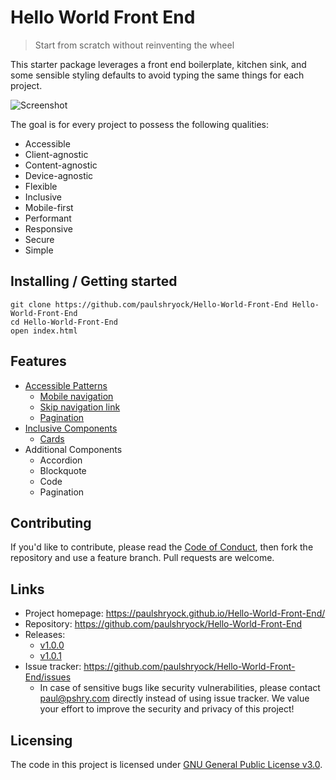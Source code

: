 <!--![Logo of the project](https://raw.githubusercontent.com/jehna/readme-best-practices/master/sample-logo.png)-->

# Hello World Front End
> Start from scratch without reinventing the wheel

This starter package leverages a front end boilerplate, kitchen sink, and some sensible styling defaults to avoid typing the same things for each project.

![Screenshot](https://raw.githubusercontent.com/paulshryock/Hello-World-Front-End/master/img/screenshot.png "Screenshot")


The goal is for every project to possess the following qualities:

- Accessible
- Client-agnostic
- Content-agnostic
- Device-agnostic
- Flexible
- Inclusive
- Mobile-first
- Performant
- Responsive
- Secure
- Simple

## Installing / Getting started

<!-- A quick introduction of the minimal setup you need to get a hello world up &
running. -->

```shell
git clone https://github.com/paulshryock/Hello-World-Front-End Hello-World-Front-End
cd Hello-World-Front-End
open index.html
```

<!-- Here you should say what actually happens when you execute the code above.

### Initial Configuration

Some projects require initial configuration (e.g. access tokens or keys, `npm i`).
This is the section where you would document those requirements.

## Developing

Here's a brief intro about what a developer must do in order to start developing
the project further:

```shell
git clone https://github.com/your/awesome-project.git
cd awesome-project/
packagemanager install
```

And state what happens step-by-step.

### Building

If your project needs some additional steps for the developer to build the
project after some code changes, state them here:

```shell
./configure
make
make install
```

Here again you should state what actually happens when the code above gets
executed.

### Deploying / Publishing

In case there's some step you have to take that publishes this project to a
server, this is the right time to state it.

```shell
packagemanager deploy awesome-project -s server.com -u username -p password
```

And again you'd need to tell what the previous code actually does. -->

## Features

- [Accessible Patterns](http://www.a11ymatters.com/patterns/)
	- [Mobile navigation](http://www.a11ymatters.com/pattern/mobile-nav/)
	- [Skip navigation link](http://www.a11ymatters.com/pattern/skip-link/)
	- [Pagination](http://www.a11ymatters.com/pattern/pagination/)
- [Inclusive Components](https://inclusive-components.design/)
	- [Cards](https://inclusive-components.design/cards/)
- Additional Components
	- Accordion
	- Blockquote
	- Code
	- Pagination

<!-- ## Configuration

Here you should write what are all of the configurations a user can enter when
using the project.

#### Argument 1
Type: `String`  
Default: `'default value'`

State what an argument does and how you can use it. If needed, you can provide
an example below.

Example:
```bash
awesome-project "Some other value"  # Prints "You're nailing this readme!"
```

#### Argument 2
Type: `Number|Boolean`  
Default: 100

Copy-paste as many of these as you need. -->

## Contributing

If you'd like to contribute, please read the [Code of Conduct](https://github.com/paulshryock/Hello-World-Front-End/blob/master/CODE_OF_CONDUCT.md), then fork the repository and use a feature
branch. Pull requests are welcome.

## Links

<!-- Even though this information can be found inside the project on machine-readable
format like in a .json file, it's good to include a summary of most useful
links to humans using your project. You can include links like: -->

- Project homepage: https://paulshryock.github.io/Hello-World-Front-End/
- Repository: https://github.com/paulshryock/Hello-World-Front-End
- Releases:
	- [v1.0.0](https://github.com/paulshryock/Hello-World-Front-End/releases/tag/v1.0.0)
	- [v1.0.1](https://github.com/paulshryock/Hello-World-Front-End/releases/tag/v1.0.1)
- Issue tracker: https://github.com/paulshryock/Hello-World-Front-End/issues
  - In case of sensitive bugs like security vulnerabilities, please contact
    paul@pshry.com directly instead of using issue tracker. We value your effort
    to improve the security and privacy of this project!
<!-- - Related projects:
  - Your other project: https://github.com/your/other-project/
  - Someone else's project: https://github.com/someones/awesome-project/ -->


## Licensing

The code in this project is licensed under [GNU General Public License v3.0](https://github.com/paulshryock/Hello-World-Front-End/blob/master/LICENSE).